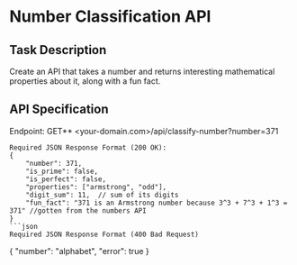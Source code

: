 # Number Classification API

## Task Description
Create an API that takes a number and returns interesting mathematical properties about it, along with a fun fact.

## API Specification
 Endpoint: GET** <your-domain.com>/api/classify-number?number=371
 ```
 Required JSON Response Format (200 OK):
 {
     "number": 371,
     "is_prime": false,
     "is_perfect": false,
     "properties": ["armstrong", "odd"],
     "digit_sum": 11,  // sum of its digits
     "fun_fact": "371 is an Armstrong number because 3^3 + 7^3 + 1^3 = 371" //gotten from the numbers API
 }
 ```json
 Required JSON Response Format (400 Bad Request)
 ```
 {
     "number": "alphabet",
     "error": true
 }
 ```json
